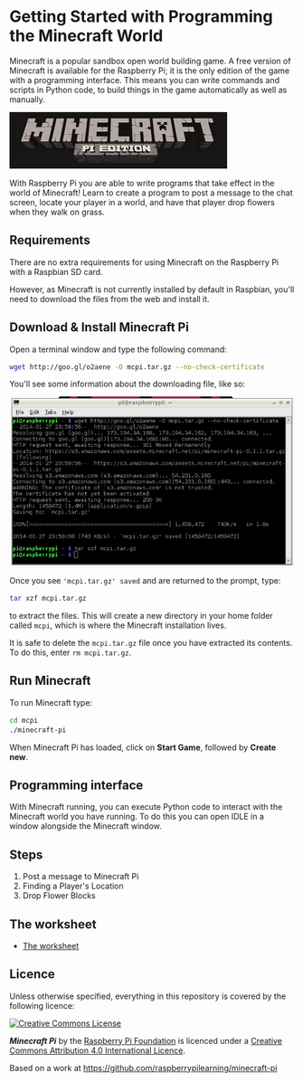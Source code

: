 # Getting Started with Programming the Minecraft World

Minecraft is a popular sandbox open world building game. A free version of Minecraft is available for the Raspberry Pi; it is the only edition of the game with a programming interface. This means you can write commands and scripts in Python code, to build things in the game automatically as well as manually.

![](images/minecraft-pi-banner.png)

With Raspberry Pi you are able to write programs that take effect in the world of Minecraft! Learn to create a program to post a message to the chat screen, locate your player in a world, and have that player drop flowers when they walk on grass.

## Requirements

There are no extra requirements for using Minecraft on the Raspberry Pi with a Raspbian SD card.

However, as Minecraft is not currently installed by default in Raspbian, you'll need to download the files from the web and install it.

## Download & Install Minecraft Pi

Open a terminal window and type the following command:

```bash
wget http://goo.gl/o2aene -O mcpi.tar.gz --no-check-certificate
```

You'll see some information about the downloading file, like so:

![](images/mcpi-install.png)

Once you see `'mcpi.tar.gz' saved` and are returned to the prompt, type:

```bash
tar xzf mcpi.tar.gz
```

to extract the files. This will create a new directory in your home folder called `mcpi`, which is where the Minecraft installation lives.

It is safe to delete the `mcpi.tar.gz` file once you have extracted its contents. To do this, enter `rm mcpi.tar.gz`.

## Run Minecraft

To run Minecraft type:

```bash
cd mcpi
./minecraft-pi
```

When Minecraft Pi has loaded, click on **Start Game**, followed by **Create new**.

## Programming interface

With Minecraft running, you can execute Python code to interact with the Minecraft world you have running. To do this you can open IDLE in a window alongside the Minecraft window.

## Steps

1. Post a message to Minecraft Pi
1. Finding a Player's Location
1. Drop Flower Blocks

## The worksheet

- [The worksheet](worksheet.md)

## Licence

Unless otherwise specified, everything in this repository is covered by the following licence:

[![Creative Commons License](http://i.creativecommons.org/l/by-sa/4.0/88x31.png)](http://creativecommons.org/licenses/by-sa/4.0/)

***Minecraft Pi*** by the [Raspberry Pi Foundation](http://www.raspberrypi.org) is licenced under a [Creative Commons Attribution 4.0 International Licence](http://creativecommons.org/licenses/by-sa/4.0/).

Based on a work at https://github.com/raspberrypilearning/minecraft-pi

